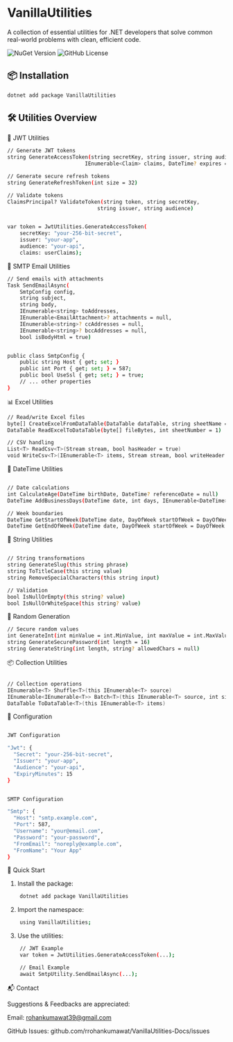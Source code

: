 # VanillaUtilities

A collection of essential utilities for .NET developers that solve common real-world problems with clean, efficient code.

![NuGet Version](https://img.shields.io/nuget/v/VanillaUtilities?logo=nuget)
![GitHub License](https://img.shields.io/github/license/rrohankumawat/VanillaUtilities-Docs?logo=github)

## 📦 Installation

```bash
dotnet add package VanillaUtilities

```

## 🛠 Utilities Overview

🔐 JWT Utilities

```bash
// Generate JWT tokens
string GenerateAccessToken(string secretKey, string issuer, string audience, 
                         IEnumerable<Claim> claims, DateTime? expires = null)

// Generate secure refresh tokens  
string GenerateRefreshToken(int size = 32)

// Validate tokens
ClaimsPrincipal? ValidateToken(string token, string secretKey, 
                             string issuer, string audience)


var token = JwtUtilities.GenerateAccessToken(
    secretKey: "your-256-bit-secret",
    issuer: "your-app",
    audience: "your-api",
    claims: userClaims);                  
```

📧 SMTP Email Utilities

```bash
// Send emails with attachments
Task SendEmailAsync(
    SmtpConfig config,
    string subject,
    string body,
    IEnumerable<string> toAddresses,
    IEnumerable<EmailAttachment>? attachments = null,
    IEnumerable<string>? ccAddresses = null,
    IEnumerable<string>? bccAddresses = null,
    bool isBodyHtml = true)


public class SmtpConfig {
    public string Host { get; set; }
    public int Port { get; set; } = 587;
    public bool UseSsl { get; set; } = true;
    // ... other properties
}

```

📊 Excel Utilities

```bash
// Read/write Excel files
byte[] CreateExcelFromDataTable(DataTable dataTable, string sheetName = "Sheet1")
DataTable ReadExcelToDataTable(byte[] fileBytes, int sheetNumber = 1)

// CSV handling
List<T> ReadCsv<T>(Stream stream, bool hasHeader = true)
void WriteCsv<T>(IEnumerable<T> items, Stream stream, bool writeHeader = true)

```

📅 DateTime Utilities

```bash

// Date calculations
int CalculateAge(DateTime birthDate, DateTime? referenceDate = null)
DateTime AddBusinessDays(DateTime date, int days, IEnumerable<DateTime>? holidays = null)

// Week boundaries
DateTime GetStartOfWeek(DateTime date, DayOfWeek startOfWeek = DayOfWeek.Monday)
DateTime GetEndOfWeek(DateTime date, DayOfWeek startOfWeek = DayOfWeek.Monday)

```

🧵 String Utilities

```bash

// String transformations
string GenerateSlug(this string phrase)
string ToTitleCase(this string value)
string RemoveSpecialCharacters(this string input)

// Validation
bool IsNullOrEmpty(this string? value)
bool IsNullOrWhiteSpace(this string? value)

```

🎲 Random Generation

```bash
// Secure random values
int GenerateInt(int minValue = int.MinValue, int maxValue = int.MaxValue)
string GenerateSecurePassword(int length = 16)
string GenerateString(int length, string? allowedChars = null)

```

📦 Collection Utilities

```bash

// Collection operations
IEnumerable<T> Shuffle<T>(this IEnumerable<T> source)
IEnumerable<IEnumerable<T>> Batch<T>(this IEnumerable<T> source, int size)
DataTable ToDataTable<T>(this IEnumerable<T> items)

```

🔧 Configuration

```bash

JWT Configuration

"Jwt": {
  "Secret": "your-256-bit-secret",
  "Issuer": "your-app",
  "Audience": "your-api",
  "ExpiryMinutes": 15
}


SMTP Configuration

"Smtp": {
  "Host": "smtp.example.com",
  "Port": 587,
  "Username": "your@email.com",
  "Password": "your-password",
  "FromEmail": "noreply@example.com",
  "FromName": "Your App"
}

```

🚀 Quick Start

1. Install the package:
```bash
    dotnet add package VanillaUtilities
```
2. Import the namespace:
```bash
    using VanillaUtilities;
```
3. Use the utilities:
```bash
    // JWT Example
    var token = JwtUtilities.GenerateAccessToken(...);

    // Email Example
    await SmtpUtility.SendEmailAsync(...);        
```



📬 Contact

Suggestions & Feedbacks are appreciated:

Email: rohankumawat39@gmail.com

GitHub Issues: github.com/rrohankumawat/VanillaUtilities-Docs/issues
